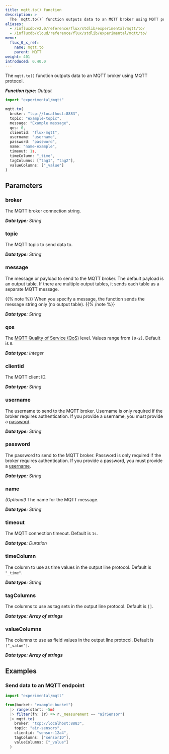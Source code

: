 ```yaml
---
title: mqtt.to() function
description: >
  The `mqtt.to()` function outputs data to an MQTT broker using MQTT protocol.
aliases:
  - /influxdb/v2.0/reference/flux/stdlib/experimental/mqtt/to/
  - /influxdb/cloud/reference/flux/stdlib/experimental/mqtt/to/
menu:
  flux_0_x_ref:
    name: mqtt.to
    parent: MQTT
weight: 401
introduced: 0.40.0
---
```


The `mqtt.to()` function outputs data to an MQTT broker using MQTT protocol.

_**Function type:** Output_

```js
import "experimental/mqtt"

mqtt.to(
  broker: "tcp://localhost:8883",
  topic: "example-topic",
  message: "Example message",
  qos: 0,
  clientid: "flux-mqtt",
  username: "username",
  password: "password",
  name: "name-example",
  timeout: 1s,
  timeColumn: "_time",
  tagColumns: ["tag1", "tag2"],
  valueColumns: ["_value"]
)
```

## Parameters

### broker
The MQTT broker connection string.

_**Data type:** String_

### topic
The MQTT topic to send data to.

_**Data type:** String_

### message
The message or payload to send to the MQTT broker.
The default payload is an output table.
If there are multiple output tables, it sends each table as a separate MQTT message.

{{% note %}}
When you specify a message, the function sends the message string only (no output table).
{{% /note %}}

_**Data type:** String_

### qos
The [MQTT Quality of Service (QoS)](https://docs.oasis-open.org/mqtt/mqtt/v5.0/os/mqtt-v5.0-os.html#_Toc3901103) level.
Values range from `[0-2]`.
Default is `0`.

_**Data type:** Integer_

### clientid
The MQTT client ID.

_**Data type:** String_

### username
The username to send to the MQTT broker.
Username is only required if the broker requires authentication.
If you provide a username, you must provide a [password](#password).

_**Data type:** String_

### password
The password to send to the MQTT broker.
Password is only required if the broker requires authentication.
If you provide a password, you must provide a [username](#username).

_**Data type:** String_

### name
_(Optional)_ The name for the MQTT message.

_**Data type:** String_

### timeout
The MQTT connection timeout.
Default is `1s`.

_**Data type:** Duration_

### timeColumn
The column to use as time values in the output line protocol.
Default is `"_time"`.  

_**Data type:** String_

### tagColumns
The columns to use as tag sets in the output line protocol.
Default is `[]`.  

_**Data type: Array of strings**_

### valueColumns
The columns to use as field values in the output line protocol.
Default is `["_value"]`.

_**Data type: Array of strings**_

## Examples

### Send data to an MQTT endpoint
```js
import "experimental/mqtt"

from(bucket: "example-bucket")
  |> range(start: -5m)
  |> filter(fn: (r) => r._measurement == "airSensor")
  |> mqtt.to(
    broker: "tcp://localhost:8883",
    topic: "air-sensors",
    clientid: "sensor-12a4",
    tagColumns: ["sensorID"],
    valueColumns: ["_value"]
  )
```
